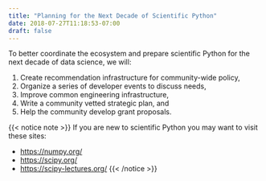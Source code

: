```yaml
---
title: "Planning for the Next Decade of Scientific Python"
date: 2018-07-27T11:18:53-07:00
draft: false
---
```


To better coordinate the ecosystem and prepare scientific Python
for the next decade of data science, we will:

1. Create recommendation infrastructure for community-wide policy,
2. Organize a series of developer events to discuss needs,
3. Improve common engineering infrastructure,
4. Write a community vetted strategic plan, and
5. Help the community develop grant proposals.

{{< notice note >}}
If you are new to scientific Python you may want to visit these
sites:
- https://numpy.org/
- https://scipy.org/
- https://scipy-lectures.org/
{{< /notice >}}
